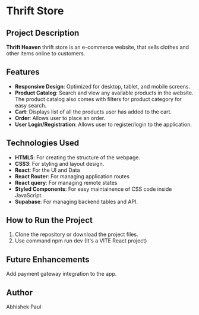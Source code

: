 # Thrift Store

## Project Description

**Thrift Heaven** thrift store is an e-commerce website, that sells clothes and other items online to customers.

## Features

- **Responsive Design**: Optimized for desktop, tablet, and mobile screens.
- **Product Catalog**: Search and view any available products in the website. The product catalog also comes with filters for product category for easy search.
- **Cart**: Displays list of all the products user has added to the cart.
- **Order**: Allows user to place an order.
- **User Login/Registration**: Allows user to register/login to the application.

## Technologies Used

- **HTML5**: For creating the structure of the webpage.
- **CSS3**: For styling and layout design.
- **React**: For the UI and Data
- **React Router**: For managing application routes
- **React query**: For managing remote states
- **Styled Components**: For easy maintainence of CSS code inside JavaScript.
- **Supabase**: For managing backend tables and API.

## How to Run the Project

1. Clone the repository or download the project files.
2. Use command npm run dev (It's a VITE React project)

## Future Enhancements

Add payment gateway integration to the app.

## Author

Abhishek Paul
